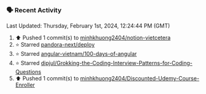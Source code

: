 ### 🗣 Recent Activity

<!--RECENT_ACTIVITY:last_update-->
Last Updated: Thursday, February 1st, 2024, 12:24:44 PM (GMT)
<!--RECENT_ACTIVITY:last_update_end-->
<!--RECENT_ACTIVITY:start-->
1. ⬆️ Pushed 1 commit(s) to [minhkhuong2404/notion-vietcetera](https://github.com/minhkhuong2404/notion-vietcetera)<br>
2. ⭐ Starred [pandora-next/deploy](https://github.com/pandora-next/deploy)<br>
3. ⭐ Starred [angular-vietnam/100-days-of-angular](https://github.com/angular-vietnam/100-days-of-angular)<br>
4. ⭐ Starred [dipjul/Grokking-the-Coding-Interview-Patterns-for-Coding-Questions](https://github.com/dipjul/Grokking-the-Coding-Interview-Patterns-for-Coding-Questions)<br>
5. ⬆️ Pushed 1 commit(s) to [minhkhuong2404/Discounted-Udemy-Course-Enroller](https://github.com/minhkhuong2404/Discounted-Udemy-Course-Enroller)<br>
<!--RECENT_ACTIVITY:end-->
